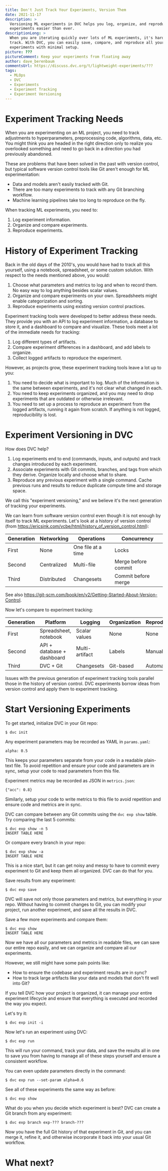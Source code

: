 ```yaml
---
title: Don't Just Track Your Experiments, Version Them
date: 2021-11-17
description: >
  Versioning ML experiments in DVC helps you log, organize, and reproduce
  experiments easier than ever.
descriptionLong: >
  When you are iterating quickly over lots of ML experiments, it's hard to keep
  track. With DVC, you can easily save, compare, and reproduce all your
  experiments with minimal setup.
picture: ???
pictureComment: Keep your experiments from floating away
author: dave_berenbaum
commentsUrl: https://discuss.dvc.org/t/lightweight-experiments/???
tags:
  - MLOps
  - DVC
  - Experiments
  - Experiment Tracking
  - Experiment Versioning
---
```


# Experiment Tracking Needs

When you are experimenting on an ML project, you need to track adjustments to
hyperparameters, preprocessing code, algorithms, data, etc. You might think you
are headed in the right direction only to realize you overlooked something and
need to go back in a direction you had previously abandoned.

These are problems that have been solved in the past with version control, but
typical software version control tools like Git aren't enough for ML
experimentation:

- Data and models aren't easily tracked with Git.
- There are too many experiments to track with any Git branching workflow.
- Machine learning pipelines take too long to reproduce on the fly.

When tracking ML experiments, you need to:

1. Log experiment information.
2. Organize and compare experiments.
3. Reproduce experiments.

# History of Experiment Tracking

Back in the old days of the 2010's, you would have had to track all this
yourself, using a notebook, spreadsheet, or some custom solution. With respect
to the needs mentioned above, you would:

1. Choose what parameters and metrics to log and when to record them. No easy
   way to log anything besides scalar values.
2. Organize and compare experiments on your own. Spreadsheets might enable
   categorization and sorting.
3. Reproduce experiments using existing version control practices.

Experiment tracking tools were developed to better address these needs. They
provide you with an API to log experiment information, a database to store it,
and a dashboard to compare and visualize. These tools meet a lot of the
immediate needs for tracking:

1. Log different types of artifacts.
2. Compare experiment differences in a dashboard, and add labels to organize.
3. Collect logged artifacts to reproduce the experiment.

However, as projects grow, these experiment tracking tools leave a lot up to
you:

1. You need to decide what is important to log. Much of the information is the
   same between experiments, and it's not clear what changed in each.
2. You need to keep experiments organized, and you may need to drop experiments
   that are outdated or otherwise irrelevant.
3. You need to set up a process to reproduce an experiment from the logged
   artifacts, running it again from scratch. If anything is not logged,
   reproducibility is lost.

# Experiment Versioning in DVC

How does DVC help?

1. Log experiments end to end (commands, inputs, and outputs) and track changes
   introduced by each experiment.
2. Associate experiments with Git commits, branches, and tags from which they
   derive. Organize locally and choose what to share.
3. Reproduce any previous experiment with a single command. Cache previous runs
   and results to reduce duplicate compute time and storage space.

We call this "experiment versioning," and we believe it's the next generation of
tracking your experiments.

We can learn from software version control even though it is not enough by
itself to track ML experiments. Let's look at a history of version control (from
https://ericsink.com/vcbe/html/history_of_version_control.html):

| Generation | Networking  | Operations         | Concurrency         |
| ---------- | ----------- | ------------------ | ------------------- |
| First      | None        | One file at a time | Locks               |
| Second     | Centralized | Multi-file         | Merge before commit |
| Third      | Distributed | Changesets         | Commit before merge |

See also https://git-scm.com/book/en/v2/Getting-Started-About-Version-Control.

Now let's compare to experiment tracking:

| Generation | Platform                   | Logging        | Organization | Reproducibility | Collaboration |
| ---------- | -------------------------- | -------------- | ------------ | --------------- | ------------- |
| First      | Spreadsheet, notebook      | Scalar values  | None         | None            | None          |
| Second     | API + database + dashboard | Multi-artifact | Labels       | Manual          | Centralized   |
| Third      | DVC + Git                  | Changesets     | Git-based    | Automatic       | Distributed   |

Issues with the previous generation of experiment tracking tools parallel those
in the history of version control. DVC experiments borrow ideas from version
control and apply them to experiment tracking.

# Start Versioning Experiments

To get started, initialize DVC in your Git repo:

```
$ dvc init
```

Any experiment parameters may be recorded as YAML in `params.yaml`:

```
alpha: 0.5
```

This keeps your parameters separate from your code in a readable plain-text
file. To avoid repetition and ensure your code and parameters are in sync, setup
your code to read parameters from this file.

Experiment metrics may be recorded as JSON in `metrics.json`:

```
{"acc": 0.8}
```

Similarly, setup your code to write metrics to this file to avoid repetition and
ensure code and metrics are in sync.

DVC can compare between any Git commits using the `dvc exp show` table. Try
comparing the last 5 commits:

```
$ dvc exp show -n 5
INSERT TABLE HERE
```

Or compare every branch in your repo:

```
$ dvc exp show -a
INSERT TABLE HERE
```

This is a nice start, but it can get noisy and messy to have to commit every
experiment to Git and keep them all organized. DVC can do that for you.

Save results from any experiment:

```
$ dvc exp save
```

DVC will save not only those parameters and metrics, but everything in your
repo. Without having to commit changes to Git, you can modify your project, run
another experiment, and save all the results in DVC.

Save a few more experiments and compare them:

```
$ dvc exp show
INSERT TABLE HERE
```

Now we have all our parameters and metrics in readable files, we can save our
entire repo easily, and we can organize and compare all our experiments.

However, we still might have some pain points like:

- How to ensure the codebase and experiment results are in sync?
- How to track large artifacts like your data and models that don't fit well
  into Git?

If you tell DVC how your project is organized, it can manage your entire
experiment lifecycle and ensure that everything is executed and recorded the way
you expect.

Let's try it:

```
$ dvc exp init -i
```

Now let's run an experiment using DVC:

```
$ dvc exp run
```

This will run your command, track your data, and save the results all in one to
save you from having to manage all of these steps yourself and ensure a
consistent workflow.

You can even update parameters directly in the command:

```
$ dvc exp run --set-param alpha=0.6
```

See all of these experiments the same way as before:

```
$ dvc exp show
```

What do you when you decide which experiment is best? DVC can create a Git
branch from any experiment:

```
$ dvc exp branch exp-??? branch-???
```

Now you have the full Git history of that experiment in Git, and you can merge
it, refine it, and otherwise incorporate it back into your usual Git workflow.

# What next?
